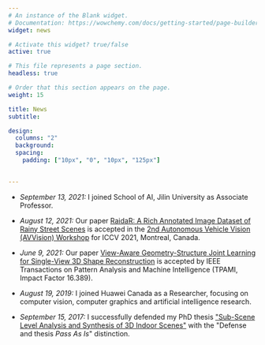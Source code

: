 ```yaml
---
# An instance of the Blank widget.
# Documentation: https://wowchemy.com/docs/getting-started/page-builder/
widget: news

# Activate this widget? true/false
active: true

# This file represents a page section.
headless: true

# Order that this section appears on the page.
weight: 15

title: News
subtitle:

design:
  columns: "2"
  background:
  spacing:
    padding: ["10px", "0", "10px", "125px"]
  

---
```

* *September 13, 2021:* I joined School of AI, Jilin University as Associate Professor.

* *August 12, 2021:* Our paper [RaidaR: A Rich Annotated Image Dataset of Rainy Street Scenes](https://raidar-dataset.com/) is accepted in the [2nd Autonomous Vehicle Vision (AVVision) Workshop](https://avvision.xyz/iccv21/) for ICCV 2021, Montreal, Canada.

* *June 9, 2021:* Our paper [View-Aware Geometry-Structure Joint Learning for Single-View 3D Shape Reconstruction](http://www.gaoyue.org/en/resrc/detail/research_vgsnet.html) is accepted by IEEE Transactions on Pattern Analysis and Machine Intelligence (TPAMI, Impact Factor 16.389).

* *August 19, 2019:* I joined Huawei Canada as a Researcher, focusing on computer vision, computer graphics and artificial intelligence research.

* *September 15, 2017:* I successfully defended my PhD thesis ["Sub-Scene Level Analysis and Synthesis of 3D Indoor Scenes"](http://summit.sfu.ca/item/18499) with the "Defense and thesis *Pass As Is*" distinction.